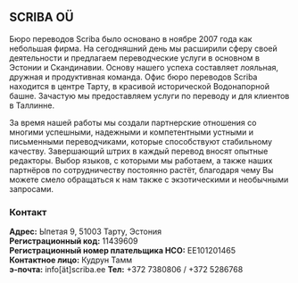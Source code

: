 ## SCRIBA OÜ

Бюро переводов Scriba было основано в ноябре 2007 года как небольшая фирма. На сегодняшний день мы расширили сферу своей деятельности и предлагаем переводческие услуги в основном в Эстонии и Скандинавии. Основу нашего успеха составляет лояльная, дружная и продуктивная команда. Офис бюро переводов Scriba находится в центре Тарту, в красивой исторической Водонапорной башне. Зачастую мы предоставляем услуги по переводу и для клиентов в Таллинне.

За время нашей работы мы создали партнерские отношения со многими успешными, надежными и компетентными устными и письменными переводчиками, которые способствуют стабильному качеству. Завершающий штрих в каждый перевод вносят опытные редакторы. Выбор языков, с которыми мы работаем, а также наших партнёров по сотрудничеству постоянно растёт, благодаря чему Вы можете смело обращаться к нам также с экзотическими и необычными запросами.

### Контакт

**Адрес:** Ыпетая 9, 51003 Тарту, Эстония<br>
**Регистрационный код:** 11439609<br>
**Регистрационный номер плательщика НСО:** EE101201465<br>
**Контактное лицо:** Кудрун Тамм<br>
**э-почта:** info[ät]scriba.ee
**Тел:** +372 7380806 / +372 5286768<br>
